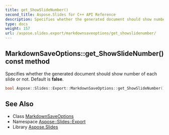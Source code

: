 ```yaml
---
title: get_ShowSlideNumber()
second_title: Aspose.Slides for C++ API Reference
description: Specifies whether the generated document should show number of each slide or not. Default is false.
type: docs
weight: 157
url: /aspose.slides.export/markdownsaveoptions/get_showslidenumber/
---
```

## MarkdownSaveOptions::get_ShowSlideNumber() const method


Specifies whether the generated document should show number of each slide or not. Default is **false**.

```cpp
bool Aspose::Slides::Export::MarkdownSaveOptions::get_ShowSlideNumber() const
```

## See Also

* Class [MarkdownSaveOptions](../)
* Namespace [Aspose::Slides::Export](../../)
* Library [Aspose.Slides](../../../)